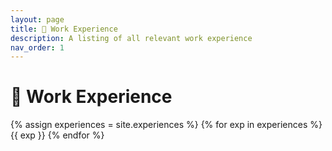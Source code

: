 ```yaml
---
layout: page
title: 💼 Work Experience
description: A listing of all relevant work experience
nav_order: 1
---
```


# 💼 Work Experience

{% assign experiences = site.experiences %}
{% for exp in experiences %}
    {{ exp }}
{% endfor %}
